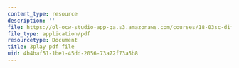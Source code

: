 ```yaml
---
content_type: resource
description: ''
file: https://ol-ocw-studio-app-qa.s3.amazonaws.com/courses/18-03sc-differential-equations-fall-2011/4b4baf511be145dd205673a72f73a5b8_XDhJ8lVGbl8.pdf
file_type: application/pdf
resourcetype: Document
title: 3play pdf file
uid: 4b4baf51-1be1-45dd-2056-73a72f73a5b8
---
```


